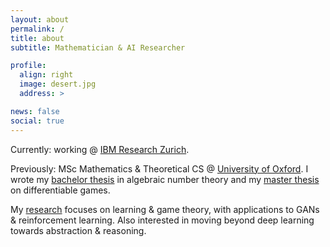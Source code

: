 ```yaml
---
layout: about
permalink: /
title: about
subtitle: Mathematician & AI Researcher

profile:
  align: right
  image: desert.jpg
  address: >

news: false
social: true
---
```


Currently: working @ <a href='https://www.zurich.ibm.com/'>IBM Research Zurich</a>.

Previously: MSc Mathematics & Theoretical CS @ <a href='https://www.ox.ac.uk/admissions/graduate/courses/msc-mathematics-and-foundations-computer-science'>University of Oxford</a>. I wrote my [bachelor thesis](https://aletcher.github.io/assets/pdf/bsc_thesis.pdf) in algebraic number theory and my [master thesis](https://aletcher.github.io/assets/pdf/msc_thesis.pdf) on differentiable games.

My [research](https://aletcher.github.io/publications/) focuses on learning & game theory, with applications to GANs & reinforcement learning. Also interested in moving beyond deep learning towards abstraction & reasoning.
